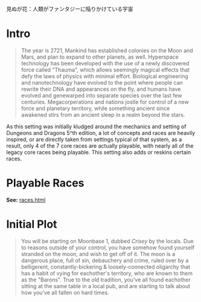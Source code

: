<span class="b u">見ぬが花：人類がファンタジーに陥りかけている宇宙</span>

# Intro
> The year is 2721, Mankind has established colonies on the Moon and Mars, and plan to expand to other planets, as well. Hyperspace
technology has been developed with the use of a newly discovered force called "Thauma", which allows seemingly magical effects that
defy the laws of physics with minimal effort. Biological engineering and nanotechnology have evolved to the point where people can
rewrite their DNA and appearances on the fly, and humans have evolved and genewarped into separate species over the last few centuries.
Megacorperations and nations jostle for control of a new force and planetary territory, while something ancient since awakened stirs
from an ancient sleep in a realm beyond the stars.

As this setting was initially kludged around the mechanics and setting of Dungeons and Dragons 5^th edition, a lot of concepts and
races are heavily inspired, or are directly taken from settings typical of that system, as a result, only 4 of the 7 core races are
actually playable, with nearly all of the legacy core races being playable. This setting also adds or reskins certain races.
# Playable Races
**See:** [races.html](races.html)
# Initial Plot
> You will be starting on Moonbase 1, dubbed *Crisey* by the locals. Due to reasons outside of your control, you have somehow found
yourself stranded on the moon, and wish to get off of it. The moon is a dangerous place, full of sin, debauchery and crime, ruled
over by a belligerent, constantly-bickering & loosely-connected oligarchy that has a habit of vying for eachother's territory, who
are known to them as the "Barons". True to the old tradition, you've all found eachother sitting at the same table
in a local pub, and are starting to talk about how you've all fallen on hard times.
